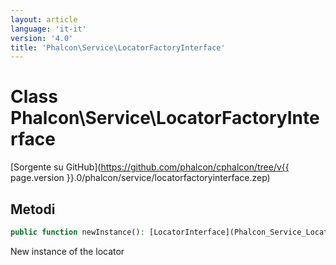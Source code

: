```yaml
---
layout: article
language: 'it-it'
version: '4.0'
title: 'Phalcon\Service\LocatorFactoryInterface'
---
```

# Class **Phalcon\Service\LocatorFactoryInterface**

[Sorgente su GitHub](https://github.com/phalcon/cphalcon/tree/v{{ page.version }}.0/phalcon/service/locatorfactoryinterface.zep)

## Metodi

```php
public function newInstance(): [LocatorInterface](Phalcon_Service_LocatorInterface);
```

New instance of the locator